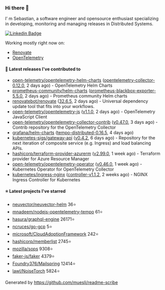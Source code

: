 ### Hi there 👋

I’ m Sebastian, a software engineer and opensource enthusiast specializing in developing, monitoring and managing releases in Distributed Systems.

[![Linkedin Badge](https://img.shields.io/badge/-LinkedIn-blue?style=flat&logo=Linkedin&logoColor=white&link=https://www.linkedin.com/in/sebastian-poxhofer/)](https://www.linkedin.com/in/sebastian-poxhofer/)

Working mostly right now on:
- [Renovate](https://github.com/renovatebot/renovate)
- [OpenTelemetry](https://github.com/open-telemetry)



#### 🚀 Latest releases I've contributed to

- [open-telemetry/opentelemetry-helm-charts](https://github.com/open-telemetry/opentelemetry-helm-charts) ([opentelemetry-collector-0.12.0](https://github.com/open-telemetry/opentelemetry-helm-charts/releases/tag/opentelemetry-collector-0.12.0), 2 days ago) - OpenTelemetry Helm Charts
- [prometheus-community/helm-charts](https://github.com/prometheus-community/helm-charts) ([prometheus-blackbox-exporter-5.5.0](https://github.com/prometheus-community/helm-charts/releases/tag/prometheus-blackbox-exporter-5.5.0), 2 days ago) - Prometheus community Helm charts
- [renovatebot/renovate](https://github.com/renovatebot/renovate) ([32.6.5](https://github.com/renovatebot/renovate/releases/tag/32.6.5), 2 days ago) - Universal dependency update tool that fits into your workflows.
- [open-telemetry/opentelemetry-js](https://github.com/open-telemetry/opentelemetry-js) ([v1.1.0](https://github.com/open-telemetry/opentelemetry-js/releases/tag/v1.1.0), 2 days ago) - OpenTelemetry JavaScript Client
- [open-telemetry/opentelemetry-collector-contrib](https://github.com/open-telemetry/opentelemetry-collector-contrib) ([v0.47.0](https://github.com/open-telemetry/opentelemetry-collector-contrib/releases/tag/v0.47.0), 3 days ago) - Contrib repository for the OpenTelemetry Collector
- [grafana/helm-charts](https://github.com/grafana/helm-charts) ([tempo-distributed-0.16.5](https://github.com/grafana/helm-charts/releases/tag/tempo-distributed-0.16.5), 4 days ago)
- [kubernetes-sigs/gateway-api](https://github.com/kubernetes-sigs/gateway-api) ([v0.4.2](https://github.com/kubernetes-sigs/gateway-api/releases/tag/v0.4.2), 6 days ago) - Repository for the next iteration of composite service (e.g. Ingress) and load balancing APIs.
- [hashicorp/terraform-provider-azurerm](https://github.com/hashicorp/terraform-provider-azurerm) ([v2.99.0](https://github.com/hashicorp/terraform-provider-azurerm/releases/tag/v2.99.0), 1 week ago) - Terraform provider for Azure Resource Manager
- [open-telemetry/opentelemetry-operator](https://github.com/open-telemetry/opentelemetry-operator) ([v0.46.0](https://github.com/open-telemetry/opentelemetry-operator/releases/tag/v0.46.0), 1 week ago) - Kubernetes Operator for OpenTelemetry Collector
- [kubernetes/ingress-nginx](https://github.com/kubernetes/ingress-nginx) ([controller-v1.1.2](https://github.com/kubernetes/ingress-nginx/releases/tag/controller-v1.1.2), 2 weeks ago) - NGINX Ingress Controller for Kubernetes

#### ⭐ Latest projects I've starred

- [neuvector/neuvector-helm](https://github.com/neuvector/neuvector-helm}) 36⭐
- [mnadeem/nodejs-opentelemetry-tempo](https://github.com/mnadeem/nodejs-opentelemetry-tempo}) 61⭐
- [hasura/graphql-engine](https://github.com/hasura/graphql-engine}) 26171⭐
- [ncruces/go-gcp](https://github.com/ncruces/go-gcp}) 5⭐
- [microsoft/CloudAdoptionFramework](https://github.com/microsoft/CloudAdoptionFramework}) 242⭐
- [hashicorp/memberlist](https://github.com/hashicorp/memberlist}) 2745⭐
- [mozilla/sops](https://github.com/mozilla/sops}) 9308⭐
- [faker-js/faker](https://github.com/faker-js/faker}) 4379⭐
- [Foundry376/Mailspring](https://github.com/Foundry376/Mailspring}) 12414⭐
- [lawl/NoiseTorch](https://github.com/lawl/NoiseTorch}) 5824⭐



Generated by https://github.com/muesli/readme-scribe

